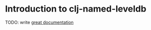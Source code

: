 # Introduction to clj-named-leveldb

TODO: write [great documentation](http://jacobian.org/writing/what-to-write/)
